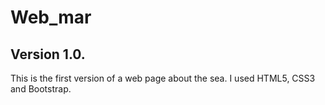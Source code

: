 # Web_mar
## Version 1.0.
This is the first version of a web page about the sea. I used HTML5, CSS3 and Bootstrap. 
